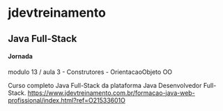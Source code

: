 # jdevtreinamento

## Java Full-Stack ##
#### Jornada ####
modulo 13 / aula 3 - Construtores - OrientacaoObjeto OO


Curso completo Java Full-Stack da plataforma Java Desenvolvedor Full-Stack.
https://www.jdevtreinamento.com.br/formacao-java-web-profissional/index.html?ref=O21533601O

